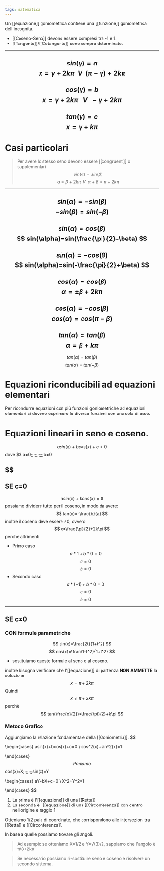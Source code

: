 ```yaml
---
tags: matematica
---
```

Un [[equazione]] goniometrica contiene una [[funzione]] goniometrica dell'incognita.

- [[Coseno-Seno]] devono essere compresi tra -1 e 1.
- [[Tangente]]/[[Cotangente]] sono sempre determinate.
---
$$
sin(γ)=a
$$
$$
x=γ+2k\pi \;\; V\;\;(\pi-γ)+2k\pi
$$
---
$$
cos(γ)=b
$$
$$
x=γ+2k\pi \;\;\;V\;\;-γ+2k\pi
$$
---
$$
tan(γ)=c
$$
$$
x=γ+k\pi
$$
---
# Casi particolari 
>Per avere lo stesso seno devono essere [[congruenti]] o supplementari
$$
sin(\alpha)=sin(\beta)
$$
$$
\alpha=\beta+2k\pi\;\;V\;\;\alpha+\beta=\pi+2k\pi
$$
---
$$
sin(\alpha)=-sin(\beta)
$$
$$
-sin(\beta)=sin(-\beta)
$$
---
$$
sin(\alpha)=cos(\beta)
$$
$$
sin(\alpha)=sin(\frac{\pi}{2}-\beta)
$$
---
$$
sin(\alpha)=-cos(\beta)
$$
$$
sin(\alpha)=sin(-\frac{\pi}{2}+\beta)
$$
---
$$
cos(\alpha)=cos(\beta)
$$
$$
\alpha=±\beta+2k\pi
$$
---
$$
cos(\alpha)=-cos(\beta)
$$
$$
cos(\alpha)=cos(\pi-\beta)
$$
---
$$
tan(\alpha)=tan(\beta)
$$
$$
\alpha=\beta+k\pi
$$
---
$$
tan(\alpha)=tan(\beta)
$$
$$
tan(\alpha)=tan(-\beta)
$$
# Equazioni riconducibili ad equazioni elementari
Per ricondurre equazioni con più funzioni goniometriche ad equazioni elementari si devono esprimere le diverse funzioni con una sola di esse.
# Equazioni lineari in seno e coseno.
$$
a sin(x)+bcos(x)+c=0
$$
dove 
$$
a≠0\;\;\;\;\;\;\;\;\;\;b≠0

$$
---
## SE c=0
$$
asin(x)+bcos(x)=0
$$
possiamo dividere tutto per il coseno, in modo da avere:
$$
tan(x)=-\frac{b}{a}
$$
inoltre il coseno deve essere ≠0, ovvero
$$
x≠\frac{\pi}{2}+2k\pi
$$
perchè altrimenti
- Primo caso
$$
a*1+b*0=0
$$
$$
a=0
$$
$$
b=0
$$
- Secondo caso
$$
a*(-1)+b*0=0
$$
$$
a=0
$$
$$
b=0
$$
---
## SE c≠0
### CON formule parametriche
$$
sin(x)=\frac{2t}{1+t^2}
$$
$$
cos(x)=\frac{1-t^2}{1+t^2}
$$

- sostituiamo queste formule al seno e al coseno.

inoltre bisogna verificare che l'[[equazione]] di partenza __NON AMMETTE__ la soluzione
$$
x=\pi+2k\pi
$$
Quindi
$$
x≠\pi+2k\pi
$$
perchè
$$
tan(\frac{x}{2})≠\frac{\pi}{2}+k\pi
$$
### Metodo Grafico
Aggiungiamo la relazione fondamentale della [[Goniometria]].
$$


\begin{cases} 
asin(x)+bcos(x)+c=0  \\
cos^2(x)+sin^2(x)=1

\end{cases}
$$
Poniamo
$$
cos(x)=X\;\;\;\;\;\;\;sin(x)=Y
$$
$$


\begin{cases} 
aY+bX+c=0  \\
X^2+Y^2=1

\end{cases}
$$
1. La prima è l'[[equazione]] di una [[Retta]] 
2. La seconda è l'[[equazione]] di una [[Circonferenza]] con centro nell'origine e raggio 1

Otteniamo 1/2 paia di coordinate, che corrispondono alle intersezioni tra [[Retta]] e [[Circonferenza]].

In base a quelle possiamo trovare gli angoli.
>Ad esempio se otteniamo X=1/2 e Y=√(3)/2, sappiamo che l'angolo è π/3+2kπ

>Se necessario possiamo ri-sostituire seno e coseno e risolvere un secondo sistema.
>